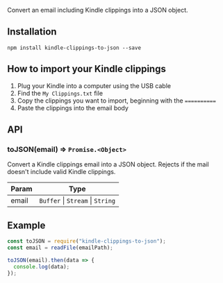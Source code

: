 Convert an email including Kindle clippings into a JSON object.

## Installation

```
npm install kindle-clippings-to-json --save
```

## How to import your Kindle clippings

1. Plug your Kindle into a computer using the USB cable
2. Find the `My Clippings.txt` file
3. Copy the clippings you want to import, beginning with the `==========`
4. Paste the clippings into the email body

## API

### toJSON(email) ⇒ <code>Promise.&lt;Object&gt;</code>

Convert a Kindle clippings email into a JSON object. Rejects
if the mail doesn't include valid Kindle clippings.

| Param | Type                                                              |
| ----- | ----------------------------------------------------------------- |
| email | <code>Buffer</code> \| <code>Stream</code> \| <code>String</code> |

## Example

```js
const toJSON = require("kindle-clippings-to-json");
const email = readFile(emailPath);

toJSON(email).then(data => {
  console.log(data);
});
```
